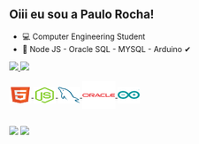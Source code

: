 ## Oiii eu sou a Paulo Rocha!

- 💻 Computer Engineering Student
- 🌋 Node JS - Oracle SQL - MYSQL - Arduino ✔

<div>
  <a href="https://github.com/paul0rocha">
  <img height="180em" src="https://github-readme-stats.vercel.app/api?username=paul0rocha&show_icons=true&theme=dracula&include_all_commits=true&count_private=true"/>
  <img height="180em" src="https://github-readme-stats.vercel.app/api/top-langs/?username=paul0rocha&layout=compact&langs_count=7&theme=dracula"/>
</div>

 <div style="display: inline_block"><br>
     <img align="center" alt="Rafa-HTML" height="30" width="40" src="https://raw.githubusercontent.com/devicons/devicon/master/icons/html5/html5-original.svg">
   <img align="center" alt="Rafa-Csharp" height="30" width="40" src="https://raw.githubusercontent.com/devicons/devicon/master/icons/nodejs/nodejs-original.svg">
  
  <img align="center" alt="Rafa-Csharp" height="30" width="40" src="https://raw.githubusercontent.com/devicons/devicon/master/icons/mysql/mysql-original.svg">
      <img align="center" alt="Rafa-Csharp" height="50" width="60" src="https://raw.githubusercontent.com/devicons/devicon/master/icons/oracle/oracle-original.svg">

   <img align="center" alt="Rafa-Csharp" height="30" width="40" src="https://raw.githubusercontent.com/devicons/devicon/master/icons/arduino/arduino-original.svg">
     

   </div>
  
  <div> 
   <br>
    
  <a href = "pauloseng80@gmail.com"><img src="https://img.shields.io/badge/-Gmail-%23333?style=for-the-badge&logo=gmail&logoColor=white" target="_blank"></a>
    <a href="https://instagram.com/_paulo_rocha" target="_blank"><img src="https://img.shields.io/badge/-Instagram-%23E4405F?style=for-the-badge&logo=instagram&logoColor=white" target="_blank"></a>
    
 
</div>
